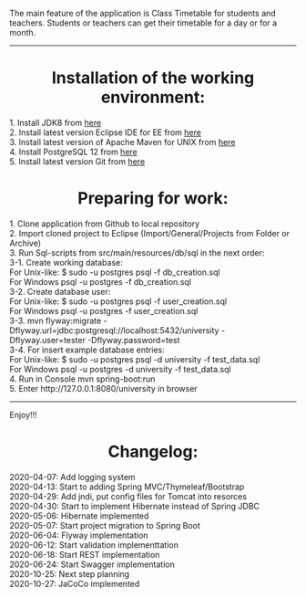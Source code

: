 The main feature of the application is Class Timetable for students and teachers.
Students or teachers can get their timetable for a day or for a month.

<hr>
<h1 align="center"> Installation of the working environment:</h1>
1. Install JDK8 from <a href=https://www.oracle.com/java/technologies/javase-jdk11-downloads.html>here</a><br>
2. Install latest version Eclipse IDE for EE from <a href=https://www.eclipse.org/downloads/>here</a><br>
3. Install latest version of Apache Maven for UNIX from <a href=https://maven.apache.org/download.cgi>here</a><br>
4. Install PostgreSQL 12 from <a href=https://www.postgresql.org/download>here</a><br>
5. Install latest version Git from <a href=https://git-scm.com/downloads>here</a><br>

<h1 align="center"> Preparing for work: </h1>
1. Clone application from Github to local repository<br>
2. Import cloned project to Eclipse (Import/General/Projects from Folder or Archive)<br>
3. Run Sql-scripts from src/main/resources/db/sql in the next order:<br>
3-1. Create working database: <br>
For Unix-like: $ sudo -u postgres psql -f db_creation.sql<br>
For Windows psql -u postgres -f db_creation.sql<br>
3-2. Create database user: <br>
For Unix-like: $ sudo -u postgres psql -f user_creation.sql<br>
For Windows psql -u postgres -f user_creation.sql<br>
3-3. mvn flyway:migrate -Dflyway.url=jdbc:postgresql://localhost:5432/university -Dflyway.user=tester -Dflyway.password=test<br>
3-4. For insert example database entries:<br>
For Unix-like: $ sudo -u postgres psql -d university -f test_data.sql<br>
For Windows psql -u postgres -d university -f test_data.sql<br>
4. Run in Console mvn spring-boot:run<br>
5. Enter <span>http://127.0.0.1:8080/university</span> in browser<br>
<hr>
Enjoy!!!

<h1 align="center"> Changelog: </h1>
2020-04-07: Add logging system<br>
2020-04-13: Start to adding Spring MVC/Thymeleaf/Bootstrap<br>
2020-04-29: Add jndi, put config files for Tomcat into resorces<br>
2020-04-30: Start to implement Hibernate instead of Spring JDBC<br>
2020-05-06: Hibernate implemented<br>
2020-05-07: Start project migration to Spring Boot<br>
2020-06-04: Flyway implementation<br>
2020-06-12: Start validation implementtation<br>
2020-06-18: Start REST implementation<br>
2020-06-24: Start Swagger implementation<br>
2020-10-25: Next step planning<br>
2020-10-27: JaCoCo implemented
